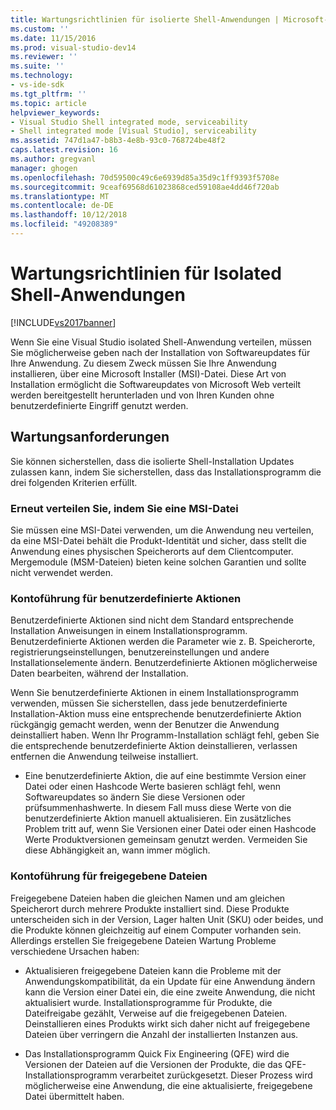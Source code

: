 ```yaml
---
title: Wartungsrichtlinien für isolierte Shell-Anwendungen | Microsoft-Dokumentation
ms.custom: ''
ms.date: 11/15/2016
ms.prod: visual-studio-dev14
ms.reviewer: ''
ms.suite: ''
ms.technology:
- vs-ide-sdk
ms.tgt_pltfrm: ''
ms.topic: article
helpviewer_keywords:
- Visual Studio Shell integrated mode, serviceability
- Shell integrated mode [Visual Studio], serviceability
ms.assetid: 747d1a47-b8b3-4e8b-93c0-768724be48f2
caps.latest.revision: 16
ms.author: gregvanl
manager: ghogen
ms.openlocfilehash: 70d59500c49c6e6939d85a35d9c1ff9393f5708e
ms.sourcegitcommit: 9ceaf69568d61023868ced59108ae4dd46f720ab
ms.translationtype: MT
ms.contentlocale: de-DE
ms.lasthandoff: 10/12/2018
ms.locfileid: "49208389"
---
```

# <a name="servicing-guidelines-for-isolated-shell-applications"></a>Wartungsrichtlinien für Isolated Shell-Anwendungen
[!INCLUDE[vs2017banner](../includes/vs2017banner.md)]

Wenn Sie eine Visual Studio isolated Shell-Anwendung verteilen, müssen Sie möglicherweise geben nach der Installation von Softwareupdates für Ihre Anwendung. Zu diesem Zweck müssen Sie Ihre Anwendung installieren, über eine Microsoft Installer (MSI)-Datei. Diese Art von Installation ermöglicht die Softwareupdates von Microsoft Web verteilt werden bereitgestellt herunterladen und von Ihren Kunden ohne benutzerdefinierte Eingriff genutzt werden.  
  
## <a name="servicing-requirements"></a>Wartungsanforderungen  
 Sie können sicherstellen, dass die isolierte Shell-Installation Updates zulassen kann, indem Sie sicherstellen, dass das Installationsprogramm die drei folgenden Kriterien erfüllt.  
  
### <a name="redistribute-by-using-an-msi"></a>Erneut verteilen Sie, indem Sie eine MSI-Datei  
 Sie müssen eine MSI-Datei verwenden, um die Anwendung neu verteilen, da eine MSI-Datei behält die Produkt-Identität und sicher, dass stellt die Anwendung eines physischen Speicherorts auf dem Clientcomputer. Mergemodule (MSM-Dateien) bieten keine solchen Garantien und sollte nicht verwendet werden.  
  
### <a name="accounting-for-custom-actions"></a>Kontoführung für benutzerdefinierte Aktionen  
 Benutzerdefinierte Aktionen sind nicht dem Standard entsprechende Installation Anweisungen in einem Installationsprogramm. Benutzerdefinierte Aktionen werden die Parameter wie z. B. Speicherorte, registrierungseinstellungen, benutzereinstellungen und andere Installationselemente ändern. Benutzerdefinierte Aktionen möglicherweise Daten bearbeiten, während der Installation.  
  
 Wenn Sie benutzerdefinierte Aktionen in einem Installationsprogramm verwenden, müssen Sie sicherstellen, dass jede benutzerdefinierte Installation-Aktion muss eine entsprechende benutzerdefinierte Aktion rückgängig gemacht werden, wenn der Benutzer die Anwendung deinstalliert haben. Wenn Ihr Programm-Installation schlägt fehl, geben Sie die entsprechende benutzerdefinierte Aktion deinstallieren, verlassen entfernen die Anwendung teilweise installiert.  
  
-   Eine benutzerdefinierte Aktion, die auf eine bestimmte Version einer Datei oder einen Hashcode Werte basieren schlägt fehl, wenn Softwareupdates so ändern Sie diese Versionen oder prüfsummenhashwerte. In diesem Fall muss diese Werte von die benutzerdefinierte Aktion manuell aktualisieren. Ein zusätzliches Problem tritt auf, wenn Sie Versionen einer Datei oder einen Hashcode Werte Produktversionen gemeinsam genutzt werden. Vermeiden Sie diese Abhängigkeit an, wann immer möglich.  
  
### <a name="accounting-for-shared-files"></a>Kontoführung für freigegebene Dateien  
 Freigegebene Dateien haben die gleichen Namen und am gleichen Speicherort durch mehrere Produkte installiert sind. Diese Produkte unterscheiden sich in der Version, Lager halten Unit (SKU) oder beides, und die Produkte können gleichzeitig auf einem Computer vorhanden sein. Allerdings erstellen Sie freigegebene Dateien Wartung Probleme verschiedene Ursachen haben:  
  
-   Aktualisieren freigegebene Dateien kann die Probleme mit der Anwendungskompatibilität, da ein Update für eine Anwendung ändern kann die Version einer Datei ein, die eine zweite Anwendung, die nicht aktualisiert wurde. Installationsprogramme für Produkte, die Dateifreigabe gezählt, Verweise auf die freigegebenen Dateien. Deinstallieren eines Produkts wirkt sich daher nicht auf freigegebene Dateien über verringern die Anzahl der installierten Instanzen aus.  
  
-   Das Installationsprogramm Quick Fix Engineering (QFE) wird die Versionen der Dateien auf die Versionen der Produkte, die das QFE-Installationsprogramm verarbeitet zurückgesetzt. Dieser Prozess wird möglicherweise eine Anwendung, die eine aktualisierte, freigegebene Datei übermittelt haben.

